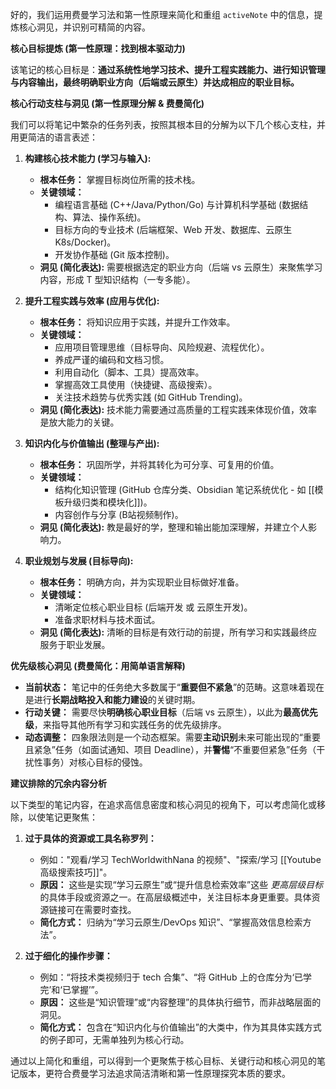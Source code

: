 好的，我们运用费曼学习法和第一性原理来简化和重组 `activeNote` 中的信息，提炼核心洞见，并识别可精简的内容。

**核心目标提炼 (第一性原理：找到根本驱动力)**

该笔记的核心目标是：**通过系统性地学习技术、提升工程实践能力、进行知识管理与内容输出，最终明确职业方向（后端或云原生）并达成相应的职业目标。**

**核心行动支柱与洞见 (第一性原理分解 & 费曼简化)**

我们可以将笔记中繁杂的任务列表，按照其根本目的分解为以下几个核心支柱，并用更简洁的语言表述：

1.  **构建核心技术能力 (学习与输入):**
    *   **根本任务：** 掌握目标岗位所需的技术栈。
    *   **关键领域：**
        *   编程语言基础 (C++/Java/Python/Go) 与计算机科学基础 (数据结构、算法、操作系统)。
        *   目标方向的专业技术 (后端框架、Web 开发、数据库、云原生 K8s/Docker)。
        *   开发协作基础 (Git 版本控制)。
    *   **洞见 (简化表达):** 需要根据选定的职业方向（后端 vs 云原生）来聚焦学习内容，形成 T 型知识结构（一专多能）。

2.  **提升工程实践与效率 (应用与优化):**
    *   **根本任务：** 将知识应用于实践，并提升工作效率。
    *   **关键领域：**
        *   应用项目管理思维（目标导向、风险规避、流程优化）。
        *   养成严谨的编码和文档习惯。
        *   利用自动化（脚本、工具）提高效率。
        *   掌握高效工具使用（快捷键、高级搜索）。
        *   关注技术趋势与优秀实践 (如 GitHub Trending)。
    *   **洞见 (简化表达):** 技术能力需要通过高质量的工程实践来体现价值，效率是放大能力的关键。

3.  **知识内化与价值输出 (整理与产出):**
    *   **根本任务：** 巩固所学，并将其转化为可分享、可复用的价值。
    *   **关键领域：**
        *   结构化知识管理 (GitHub 仓库分类、Obsidian 笔记系统优化 - 如  [[模板升级归类和模块化]])。
        *   内容创作与分享 (B站视频制作)。
    *   **洞见 (简化表达):** 教是最好的学，整理和输出能加深理解，并建立个人影响力。

4.  **职业规划与发展 (目标导向):**
    *   **根本任务：** 明确方向，并为实现职业目标做好准备。
    *   **关键领域：**
        *   清晰定位核心职业目标 (后端开发 或 云原生开发)。
        *   准备求职材料与技术面试。
    *   **洞见 (简化表达):** 清晰的目标是有效行动的前提，所有学习和实践最终应服务于职业发展。

**优先级核心洞见 (费曼简化：用简单语言解释)**

*   **当前状态：** 笔记中的任务绝大多数属于“**重要但不紧急**”的范畴。这意味着现在是进行**长期战略投入和能力建设**的关键时期。
*   **行动关键：** 需要尽快**明确核心职业目标**（后端 vs 云原生），以此为**最高优先级**，来指导其他所有学习和实践任务的优先级排序。
*   **动态调整：** 四象限法则是一个动态框架。需要**主动识别**未来可能出现的“重要且紧急”任务（如面试通知、项目 Deadline），并**警惕**“不重要但紧急”任务（干扰性事务）对核心目标的侵蚀。

**建议排除的冗余内容分析**

以下类型的笔记内容，在追求高信息密度和核心洞见的视角下，可以考虑简化或移除，以使笔记更聚焦：

1.  **过于具体的资源或工具名称罗列：**
    *   例如："观看/学习 TechWorldwithNana 的视频"、"探索/学习 [[Youtube高级搜索技巧]]"。
    *   **原因：** 这些是实现“学习云原生”或“提升信息检索效率”这些 *更高层级目标* 的具体手段或资源之一。在高层级概述中，关注目标本身更重要。具体资源链接可在需要时查找。
    *   **简化方式：** 归纳为“学习云原生/DevOps 知识”、“掌握高效信息检索方法”。

2.  **过于细化的操作步骤：**
    *   例如：“将技术类视频归于 tech 合集”、“将 GitHub 上的仓库分为‘已学完’和‘已掌握’”。
    *   **原因：** 这些是“知识管理”或“内容整理”的具体执行细节，而非战略层面的洞见。
    *   **简化方式：** 包含在“知识内化与价值输出”的大类中，作为其具体实践方式的例子即可，无需单独列为核心行动。

通过以上简化和重组，可以得到一个更聚焦于核心目标、关键行动和核心洞见的笔记版本，更符合费曼学习法追求简洁清晰和第一性原理探究本质的要求。